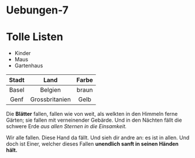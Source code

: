 # Uebungen-7
# Tolle Listen

* Kinder
* Maus
* Gartenhaus

|Stadt | Land  | Farbe |
|:---:|:---:|:---:|
|Basel|Belgien|braun |
|Genf |Grossbritanien| Gelb|

Die **Blätter** fallen,
fallen wie von weit,
als welkten in den Himmeln ferne Gärten;
sie fallen mit verneinender Gebärde.
Und in den Nächten fällt die schwere Erde
*aus allen Sternen in die Einsamkeit.*

Wir alle fallen. Diese Hand da fällt.
Und sieh dir andre an: es ist in allen.
Und doch ist Einer, welcher dieses Fallen
**unendlich sanft in seinen Händen hält.**

